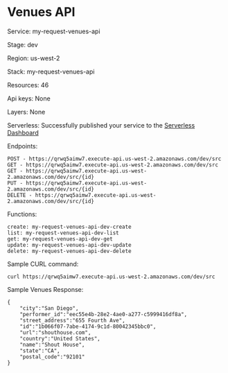 # Venues API

Service: my-request-venues-api

Stage: dev

Region: us-west-2

Stack: my-request-venues-api

Resources: 46

Api keys: None

Layers: None

Serverless: Successfully published your service to the [Serverless Dashboard](https://dashboard.serverless.com/tenants/softstack/applications/my-request/services/my-request-venues-api/stage/dev/region/us-west-2)

Endpoints:

    POST - https://qrwq5aimw7.execute-api.us-west-2.amazonaws.com/dev/src
    GET - https://qrwq5aimw7.execute-api.us-west-2.amazonaws.com/dev/src
    GET - https://qrwq5aimw7.execute-api.us-west-2.amazonaws.com/dev/src/{id}
    PUT - https://qrwq5aimw7.execute-api.us-west-2.amazonaws.com/dev/src/{id}
    DELETE - https://qrwq5aimw7.execute-api.us-west-2.amazonaws.com/dev/src/{id}
  
Functions:

    create: my-request-venues-api-dev-create
    list: my-request-venues-api-dev-list
    get: my-request-venues-api-dev-get
    update: my-request-venues-api-dev-update
    delete: my-request-venues-api-dev-delete
 
Sample CURL command:

    curl https://qrwq5aimw7.execute-api.us-west-2.amazonaws.com/dev/src
    
Sample Venues Response:

    {
        "city":"San Diego",
        "performer_id":"eec55e4b-28e2-4ae0-a277-c5999416df8a",
        "street_address":"655 Fourth Ave",
        "id":"1b066f07-7abe-4174-9c1d-80042345bbc0",
        "url":"shouthouse.com",
        "country":"United States",
        "name":"Shout House",
        "state":"CA",
        "postal_code":"92101"
    }
